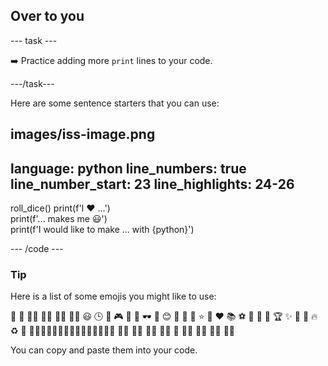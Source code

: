 <h2 class="c-project-heading--task">Over to you</h2>

\--- task ---

➡️ Practice adding more `print` lines to your code.

\---/task---

Here are some sentence starters that you can use:

## images/iss-image.png

language: python
line_numbers: true
line_number_start: 23
line_highlights: 24-26
-----------------------------------------------------------

roll_dice()
print(f'I ❤️ ...')  
print(f'... makes me 😃')  
print(f'I would like to make ... with {python}')

\--- /code ---

<div class="c-project-callout c-project-callout--tip">

### Tip

Here is a list of some emojis you might like to use:

🎊 🙌 🙌🏼 🙌🏽 🙌🏾 🙌🏿 😃 🕒 🎨 🎮 🔬 🎉 🕶️ 🎲 😊
🦄 🚀 💯 ⭐ 💛 ❤️ 📚 ⚽ 🏏 🏀 🥋 🏆 ✨ 🥺 🌈 🔥 ♻️ 🌳
👩‍🦽👩🏼‍🦽👩🏽‍🦽👩🏾‍🦽👩🏿‍🦽🧘 🧘🏼 🧘🏽 🧘🏾 🧘🏿 🙋 🙋🏼 🙋🏽 🙋🏾 🙋🏿

You can copy and paste them into your code.

</div>
